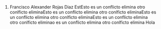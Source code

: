 1. Francisco Alexander Rojas Diaz
EstEsto es un conflicto elimina
otro conlficto eliminaEsto es un conflicto elimina
otro conlficto eliminaEsto es un conflicto elimina
otro conlficto eliminaEsto es un conflicto elimina
otro conlficto eliminao es un conflicto elimina
otro conlficto elimina
Hola
